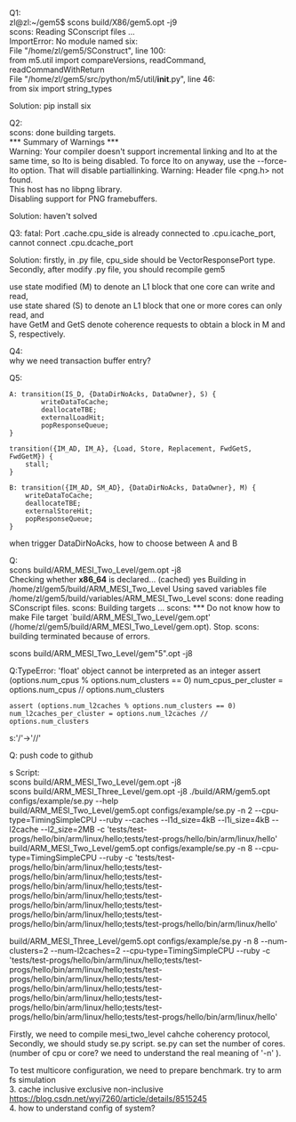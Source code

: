 Q1:  
zl@zl:~/gem5$ scons build/X86/gem5.opt -j9  
scons: Reading SConscript files ...  
ImportError: No module named six:  
  File "/home/zl/gem5/SConstruct", line 100:  
    from m5.util import compareVersions, readCommand, readCommandWithReturn  
  File "/home/zl/gem5/src/python/m5/util/__init__.py", line 46:  
    from six import string_types  

Solution: pip install six

Q2:  
scons: done building targets.  
*** Summary of Warnings ***  
Warning: Your compiler doesn't support incremental linking and lto at the same time, so lto is being disabled. To force lto on anyway, use the --force-lto option. That will disable partiallinking. 
Warning: Header file <png.h> not found.  
         This host has no libpng library.  
         Disabling support for PNG framebuffers.  
  
Solution: haven't solved

Q3: fatal: Port <orphan System>.cache.cpu_side is already connected to <orphan System>.cpu.icache_port, cannot connect <orphan System>.cpu.dcache_port  

Solution: firstly, in .py file, cpu_side should be VectorResponsePort type.  
Secondly, after modify .py file, you should recompile gem5
  
  use state modified (M) to denote an L1 block that one core can write and read,  
use state shared (S) to denote an L1 block that one or more cores can only read, and  
have GetM and GetS denote coherence requests to obtain a block in M and S, respectively.  

Q4:  
why we need transaction buffer entry?   

Q5:  
```
A: transition(IS_D, {DataDirNoAcks, DataOwner}, S) {
        writeDataToCache;
        deallocateTBE;
        externalLoadHit;
        popResponseQueue;
}

transition({IM_AD, IM_A}, {Load, Store, Replacement, FwdGetS, FwdGetM}) {
    stall;
}

B: transition({IM_AD, SM_AD}, {DataDirNoAcks, DataOwner}, M) {
    writeDataToCache;
    deallocateTBE;
    externalStoreHit;
    popResponseQueue;
}
```    
when trigger DataDirNoAcks, how to choose between A and B  

Q:  
 scons build/ARM_MESI_Two_Level/gem.opt -j8  
 Checking whether __x86_64__ is declared... (cached) yes
Building in /home/zl/gem5/build/ARM_MESI_Two_Level
Using saved variables file /home/zl/gem5/build/variables/ARM_MESI_Two_Level
scons: done reading SConscript files.
scons: Building targets ...
scons: *** Do not know how to make File target `build/ARM_MESI_Two_Level/gem.opt' (/home/zl/gem5/build/ARM_MESI_Two_Level/gem.opt).  Stop.
scons: building terminated because of errors.

scons build/ARM_MESI_Two_Level/gem"5".opt -j8


Q:TypeError: 'float' object cannot be interpreted as an integer
assert (options.num_cpus % options.num_clusters == 0)
    num_cpus_per_cluster = options.num_cpus // options.num_clusters

    assert (options.num_l2caches % options.num_clusters == 0)
    num_l2caches_per_cluster = options.num_l2caches // options.num_clusters

s:'/'->'//'

Q: push code to github


s
Script:  
scons build/ARM_MESI_Two_Level/gem.opt -j8  
scons build/ARM_MESI_Three_Level/gem.opt -j8
./build/ARM/gem5.opt configs/example/se.py --help   
build/ARM_MESI_Two_Level/gem5.opt configs/example/se.py -n 2 --cpu-type=TimingSimpleCPU  --ruby --caches --l1d_size=4kB --l1i_size=4kB --l2cache --l2_size=2MB -c 'tests/test-progs/hello/bin/arm/linux/hello;tests/test-progs/hello/bin/arm/linux/hello'  
build/ARM_MESI_Two_Level/gem5.opt configs/example/se.py -n 8 --cpu-type=TimingSimpleCPU --ruby -c 'tests/test-progs/hello/bin/arm/linux/hello;tests/test-progs/hello/bin/arm/linux/hello;tests/test-progs/hello/bin/arm/linux/hello;tests/test-progs/hello/bin/arm/linux/hello;tests/test-progs/hello/bin/arm/linux/hello;tests/test-progs/hello/bin/arm/linux/hello;tests/test-progs/hello/bin/arm/linux/hello;tests/test-progs/hello/bin/arm/linux/hello'  

build/ARM_MESI_Three_Level/gem5.opt configs/example/se.py -n 8 --num-clusters=2 --num-l2caches=2 --cpu-type=TimingSimpleCPU --ruby -c 'tests/test-progs/hello/bin/arm/linux/hello;tests/test-progs/hello/bin/arm/linux/hello;tests/test-progs/hello/bin/arm/linux/hello;tests/test-progs/hello/bin/arm/linux/hello;tests/test-progs/hello/bin/arm/linux/hello;tests/test-progs/hello/bin/arm/linux/hello;tests/test-progs/hello/bin/arm/linux/hello;tests/test-progs/hello/bin/arm/linux/hello'  

Firstly, we need to compile mesi_two_level cahche coherency protocol,   
Secondly, we should study se.py script. se.py can set the number of cores.(number of cpu or core? we need to understand the real meaning of '-n'
).
 
To test multicore configuration, we need to prepare benchmark. 
try to arm fs simulation  
3. cache inclusive exclusive non-inclusive   
https://blog.csdn.net/wyj7260/article/details/8515245  
4. how to understand config of system?
